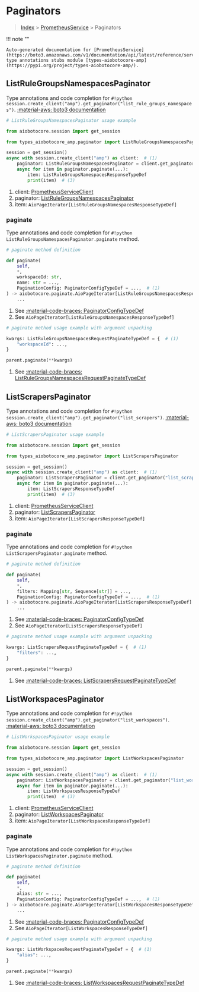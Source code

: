 # Paginators

> [Index](../README.md) > [PrometheusService](./README.md) > Paginators

!!! note ""

    Auto-generated documentation for [PrometheusService](https://boto3.amazonaws.com/v1/documentation/api/latest/reference/services/amp.html#prometheusservice)
    type annotations stubs module [types-aiobotocore-amp](https://pypi.org/project/types-aiobotocore-amp/).

## ListRuleGroupsNamespacesPaginator

Type annotations and code completion for `#!python session.create_client("amp").get_paginator("list_rule_groups_namespaces")`.
[:material-aws: boto3 documentation](https://boto3.amazonaws.com/v1/documentation/api/latest/reference/services/amp/paginator/ListRuleGroupsNamespaces.html#PrometheusService.Paginator.ListRuleGroupsNamespaces)

```python
# ListRuleGroupsNamespacesPaginator usage example

from aiobotocore.session import get_session

from types_aiobotocore_amp.paginator import ListRuleGroupsNamespacesPaginator

session = get_session()
async with session.create_client("amp") as client:  # (1)
    paginator: ListRuleGroupsNamespacesPaginator = client.get_paginator("list_rule_groups_namespaces")  # (2)
    async for item in paginator.paginate(...):
        item: ListRuleGroupsNamespacesResponseTypeDef
        print(item)  # (3)
```

1. client: [PrometheusServiceClient](./client.md)
2. paginator: [ListRuleGroupsNamespacesPaginator](./paginators.md#listrulegroupsnamespacespaginator)
3. item: `AioPageIterator[ListRuleGroupsNamespacesResponseTypeDef]`


### paginate

Type annotations and code completion for `#!python ListRuleGroupsNamespacesPaginator.paginate` method.

```python
# paginate method definition

def paginate(
    self,
    *,
    workspaceId: str,
    name: str = ...,
    PaginationConfig: PaginatorConfigTypeDef = ...,  # (1)
) -> aiobotocore.paginate.AioPageIterator[ListRuleGroupsNamespacesResponseTypeDef]:  # (2)
    ...
```

1. See [:material-code-braces: PaginatorConfigTypeDef](./type_defs.md#paginatorconfigtypedef)
2. See `AioPageIterator[ListRuleGroupsNamespacesResponseTypeDef]`


```python
# paginate method usage example with argument unpacking

kwargs: ListRuleGroupsNamespacesRequestPaginateTypeDef = {  # (1)
    "workspaceId": ...,
}

parent.paginate(**kwargs)
```

1. See [:material-code-braces: ListRuleGroupsNamespacesRequestPaginateTypeDef](./type_defs.md#listrulegroupsnamespacesrequestpaginatetypedef)
## ListScrapersPaginator

Type annotations and code completion for `#!python session.create_client("amp").get_paginator("list_scrapers")`.
[:material-aws: boto3 documentation](https://boto3.amazonaws.com/v1/documentation/api/latest/reference/services/amp/paginator/ListScrapers.html#PrometheusService.Paginator.ListScrapers)

```python
# ListScrapersPaginator usage example

from aiobotocore.session import get_session

from types_aiobotocore_amp.paginator import ListScrapersPaginator

session = get_session()
async with session.create_client("amp") as client:  # (1)
    paginator: ListScrapersPaginator = client.get_paginator("list_scrapers")  # (2)
    async for item in paginator.paginate(...):
        item: ListScrapersResponseTypeDef
        print(item)  # (3)
```

1. client: [PrometheusServiceClient](./client.md)
2. paginator: [ListScrapersPaginator](./paginators.md#listscraperspaginator)
3. item: `AioPageIterator[ListScrapersResponseTypeDef]`


### paginate

Type annotations and code completion for `#!python ListScrapersPaginator.paginate` method.

```python
# paginate method definition

def paginate(
    self,
    *,
    filters: Mapping[str, Sequence[str]] = ...,
    PaginationConfig: PaginatorConfigTypeDef = ...,  # (1)
) -> aiobotocore.paginate.AioPageIterator[ListScrapersResponseTypeDef]:  # (2)
    ...
```

1. See [:material-code-braces: PaginatorConfigTypeDef](./type_defs.md#paginatorconfigtypedef)
2. See `AioPageIterator[ListScrapersResponseTypeDef]`


```python
# paginate method usage example with argument unpacking

kwargs: ListScrapersRequestPaginateTypeDef = {  # (1)
    "filters": ...,
}

parent.paginate(**kwargs)
```

1. See [:material-code-braces: ListScrapersRequestPaginateTypeDef](./type_defs.md#listscrapersrequestpaginatetypedef)
## ListWorkspacesPaginator

Type annotations and code completion for `#!python session.create_client("amp").get_paginator("list_workspaces")`.
[:material-aws: boto3 documentation](https://boto3.amazonaws.com/v1/documentation/api/latest/reference/services/amp/paginator/ListWorkspaces.html#PrometheusService.Paginator.ListWorkspaces)

```python
# ListWorkspacesPaginator usage example

from aiobotocore.session import get_session

from types_aiobotocore_amp.paginator import ListWorkspacesPaginator

session = get_session()
async with session.create_client("amp") as client:  # (1)
    paginator: ListWorkspacesPaginator = client.get_paginator("list_workspaces")  # (2)
    async for item in paginator.paginate(...):
        item: ListWorkspacesResponseTypeDef
        print(item)  # (3)
```

1. client: [PrometheusServiceClient](./client.md)
2. paginator: [ListWorkspacesPaginator](./paginators.md#listworkspacespaginator)
3. item: `AioPageIterator[ListWorkspacesResponseTypeDef]`


### paginate

Type annotations and code completion for `#!python ListWorkspacesPaginator.paginate` method.

```python
# paginate method definition

def paginate(
    self,
    *,
    alias: str = ...,
    PaginationConfig: PaginatorConfigTypeDef = ...,  # (1)
) -> aiobotocore.paginate.AioPageIterator[ListWorkspacesResponseTypeDef]:  # (2)
    ...
```

1. See [:material-code-braces: PaginatorConfigTypeDef](./type_defs.md#paginatorconfigtypedef)
2. See `AioPageIterator[ListWorkspacesResponseTypeDef]`


```python
# paginate method usage example with argument unpacking

kwargs: ListWorkspacesRequestPaginateTypeDef = {  # (1)
    "alias": ...,
}

parent.paginate(**kwargs)
```

1. See [:material-code-braces: ListWorkspacesRequestPaginateTypeDef](./type_defs.md#listworkspacesrequestpaginatetypedef)
